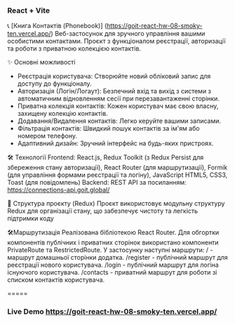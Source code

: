 ### React + Vite

📞 [Книга Контактів (Phonebook)] (https://goit-react-hw-08-smoky-ten.vercel.app/)
 Веб-застосунок для зручного управління вашими особистими контактами. Проєкт з функціоналом реєстрації, авторизації та роботи з приватною колекцією контактів.

✨ Основні можливості
 - Реєстрація користувача: Створюйте новий обліковий запис для доступу до функціоналу.
 - Авторизація (Логін/Логаут): Безпечний вхід та вихід з системи з автоматичним відновленням сесії при перезавантаженні сторінки.
 - Приватна колекція контактів: Кожен користувач має свою власну, захищену колекцію контактів.
 - Додавання/Видалення контактів: Легко керуйте вашими записами.
 - Фільтрація контактів: Швидкий пошук контактів за ім'ям або номером телефону.
 - Адаптивний дизайн: Зручний інтерфейс на будь-яких пристроях.
   
🛠️ Технології
Frontend:
React.js, Redux Toolkit (з Redux Persist для збереження стану авторизації), React Router (для маршрутизації), Formik (для управління формами реєстрації та логіну), JavaScript
HTML5, CSS3, Toast (для повідомлень)
Backend: 
REST API за посиланням: https://connections-api.goit.global/

📂 Структура проєкту (Redux)
Проєкт використовує модульну структуру Redux для організації стану, що забезпечує чистоту та легкість підтримки коду

🛠️Маршрутизація
Реалізована бібліотекою React Router. Для обгортки компонентів публічних і приватних сторінок використано компоненти PrivateRoute та RestrictedRoute.
У застосунку  наступні маршрути:
/ - маршрут домашньої сторінки додатка.
/register - публічний маршрут для реєстрації нового користувача.
/login - публічний маршрут для логіна існуючого користувача.
/contacts - приватний маршрут для роботи зі списком контактів користувача.

=====
### Live Demo https://goit-react-hw-08-smoky-ten.vercel.app/
